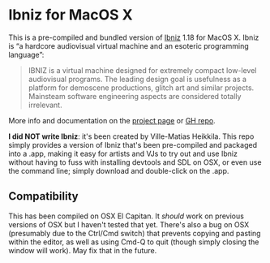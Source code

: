 # Ibniz for MacOS X

This is a pre-compiled and bundled version of [Ibniz](http://pelulamu.net/ibniz/) 1.18 for MacOS X. Ibniz is “a hardcore audiovisual virtual machine and an esoteric programming language”:

> IBNIZ is a virtual machine designed for extremely compact low-level audiovisual programs. The leading design goal is usefulness as a platform for demoscene productions, glitch art and similar projects. Mainsteam software engineering aspects are considered totally irrelevant.

More info and documentation on the [project page](http://pelulamu.net/ibniz/) or [GH repo](https://github.com/hornos/ibniz).

**I did NOT write Ibniz**: it's been created by Ville-Matias Heikkila. This repo simply provides a version of Ibniz that's been pre-compiled and packaged into a .app, making it easy for artists and VJs to try out and use Ibniz without having to fuss with installing devtools and SDL on OSX, or even use the command line; simply download and double-click on the .app.

## Compatibility

This has been compiled on OSX El Capitan. It *should* work on previous versions of OSX but I haven't tested that yet.
There's also a bug on OSX (presumably due to the Ctrl/Cmd switch) that prevents copying and pasting within the editor, as well as using Cmd-Q to quit (though simply closing the window will work). May fix that in the future.
